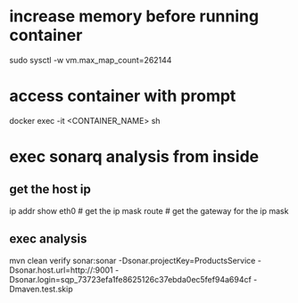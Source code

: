 # increase memory before running container
sudo sysctl -w vm.max_map_count=262144

# access container with prompt
docker exec -it <CONTAINER_NAME> sh


# exec sonarq analysis from inside 
## get the host ip
ip addr show eth0 # get the ip mask
route # get the gateway for the ip mask
## exec analysis
mvn clean verify sonar:sonar -Dsonar.projectKey=ProductsService -Dsonar.host.url=http://<IP>:9001 -Dsonar.login=sqp_73723efa1fe8625126c37ebda0ec5fef94a694cf -Dmaven.test.skip
